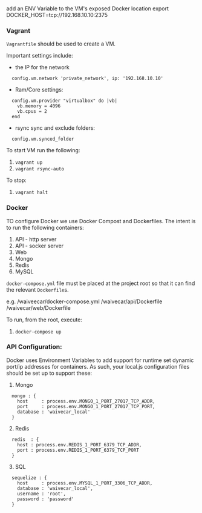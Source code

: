 ###

add an ENV Variable to the VM's exposed Docker location
export DOCKER_HOST=tcp://192.168.10.10:2375

### Vagrant
`Vagrantfile` should be used to create a VM.

Important settings include:
- the IP for the network
```
  config.vm.network 'private_network', ip: '192.168.10.10'
```
- Ram/Core settings:
```
  config.vm.provider "virtualbox" do |vb|
    vb.memory = 4096
    vb.cpus = 2
  end
```
- rsync sync and exclude folders:
```
  config.vm.synced_folder
```




To start VM run the following:

1. `vagrant up`
2. `vagrant rsync-auto`

To stop:

1. `vagrant halt`

### Docker

TO configure Docker we use Docker Compost and Dockerfiles. The intent is to run the following containers:

1. API - http server
2. API - socker server
3. Web
4. Mongo
5. Redis
6. MySQL

`docker-compose.yml` file must be placed at the project root so that it can find the relevant `Dockerfile`s.

e.g.
/waiveecar/docker-compose.yml
/waivecar/api/Dockerfile
/waivecar/web/Dockerfile

To run, from the root, execute:

1. `docker-compose up`


### API Configuration:

Docker uses Environment Variables to add support for runtime set dynamic port/ip addresses for containers. As such, your local.js configuration files should be set up to support these:

1. Mongo

```
  mongo : {
    host     : process.env.MONGO_1_PORT_27017_TCP_ADDR,
    port     : process.env.MONGO_1_PORT_27017_TCP_PORT,
    database : 'waivecar_local'
  }
```

2. Redis

```
  redis  : {
    host : process.env.REDIS_1_PORT_6379_TCP_ADDR,
    port : process.env.REDIS_1_PORT_6379_TCP_PORT
  }
```

3. SQL

```
  sequelize : {
    host     : process.env.MYSQL_1_PORT_3306_TCP_ADDR,
    database : 'waivecar_local',
    username : 'root',
    password : 'password'
  }
```
